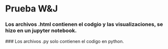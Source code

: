 # Prueba W&J

### Los archivos .html contienen el codgio y las visualizaciones, se hizo en un jupyter notebook.

### Los archivos .py solo contienen el codigo en python.
